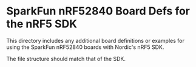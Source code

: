 SparkFun nRF52840 Board Defs for the nRF5 SDK
=============================================

This directory includes any additional board definitions or examples for using the SparkFun nRF52840 boards with Nordic's nRF5 SDK.

The file structure should match that of the SDK.

